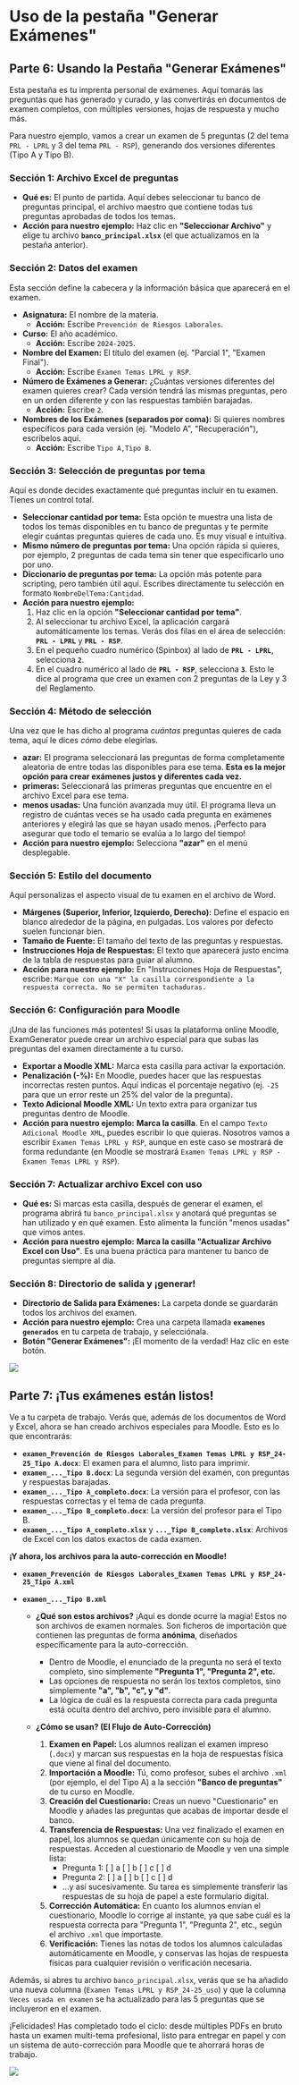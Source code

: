 # Uso de la pestaña "Generar Exámenes"

## Parte 6: Usando la Pestaña "Generar Exámenes"

Esta pestaña es tu imprenta personal de exámenes. Aquí tomarás las preguntas que has generado y curado, y las convertirás en documentos de examen completos, con múltiples versiones, hojas de respuesta y mucho más.

Para nuestro ejemplo, vamos a crear un examen de 5 preguntas (2 del tema `PRL - LPRL` y 3 del tema `PRL - RSP`), generando dos versiones diferentes (Tipo A y Tipo B).

### Sección 1: Archivo Excel de preguntas

*   **Qué es:** El punto de partida. Aquí debes seleccionar tu banco de preguntas principal, el archivo maestro que contiene todas tus preguntas aprobadas de todos los temas.
*   **Acción para nuestro ejemplo:** Haz clic en **"Seleccionar Archivo"** y elige tu archivo **`banco_principal.xlsx`** (el que actualizamos en la pestaña anterior).

### Sección 2: Datos del examen

Esta sección define la cabecera y la información básica que aparecerá en el examen.

*   **Asignatura:** El nombre de la materia.
    *   **Acción:** Escribe `Prevención de Riesgos Laborales`.
*   **Curso:** El año académico.
    *   **Acción:** Escribe `2024-2025`.
*   **Nombre del Examen:** El título del examen (ej. "Parcial 1", "Examen Final").
    *   **Acción:** Escribe `Examen Temas LPRL y RSP`.
*   **Número de Exámenes a Generar:** ¿Cuántas versiones diferentes del examen quieres crear? Cada versión tendrá las mismas preguntas, pero en un orden diferente y con las respuestas también barajadas.
    *   **Acción:** Escribe `2`.
*   **Nombres de los Exámenes (separados por coma):** Si quieres nombres específicos para cada versión (ej. "Modelo A", "Recuperación"), escríbelos aquí.
    *   **Acción:** Escribe `Tipo A,Tipo B`.

### Sección 3: Selección de preguntas por tema

Aquí es donde decides exactamente qué preguntas incluir en tu examen. Tienes un control total.

*   **Seleccionar cantidad por tema:** Esta opción te muestra una lista de todos los temas disponibles en tu banco de preguntas y te permite elegir cuántas preguntas quieres de cada uno. Es muy visual e intuitiva.
*   **Mismo número de preguntas por tema:** Una opción rápida si quieres, por ejemplo, 2 preguntas de cada tema sin tener que especificarlo uno por uno.
*   **Diccionario de preguntas por tema:** La opción más potente para scripting, pero también útil aquí. Escribes directamente tu selección en formato `NombreDelTema:Cantidad`.
*   **Acción para nuestro ejemplo:**
    1.  Haz clic en la opción **"Seleccionar cantidad por tema"**.
    2.  Al seleccionar tu archivo Excel, la aplicación cargará automáticamente los temas. Verás dos filas en el área de selección: **`PRL - LPRL`** y **`PRL - RSP`**.
    3.  En el pequeño cuadro numérico (Spinbox) al lado de **`PRL - LPRL`**, selecciona **`2`**.
    4.  En el cuadro numérico al lado de **`PRL - RSP`**, selecciona **`3`**.
    Esto le dice al programa que cree un examen con 2 preguntas de la Ley y 3 del Reglamento.

### Sección 4: Método de selección

Una vez que le has dicho al programa *cuántas* preguntas quieres de cada tema, aquí le dices *cómo* debe elegirlas.

*   **azar:** El programa seleccionará las preguntas de forma completamente aleatoria de entre todas las disponibles para ese tema. **Esta es la mejor opción para crear exámenes justos y diferentes cada vez.**
*   **primeras:** Seleccionará las primeras preguntas que encuentre en el archivo Excel para ese tema.
*   **menos usadas:** Una función avanzada muy útil. El programa lleva un registro de cuántas veces se ha usado cada pregunta en exámenes anteriores y elegirá las que se hayan usado menos. ¡Perfecto para asegurar que todo el temario se evalúa a lo largo del tiempo!
*   **Acción para nuestro ejemplo:** Selecciona **"azar"** en el menú desplegable.

### Sección 5: Estilo del documento

Aquí personalizas el aspecto visual de tu examen en el archivo de Word.

*   **Márgenes (Superior, Inferior, Izquierdo, Derecho):** Define el espacio en blanco alrededor de la página, en pulgadas. Los valores por defecto suelen funcionar bien.
*   **Tamaño de Fuente:** El tamaño del texto de las preguntas y respuestas.
*   **Instrucciones Hoja de Respuestas:** El texto que aparecerá justo encima de la tabla de respuestas para guiar al alumno.
*   **Acción para nuestro ejemplo:** En "Instrucciones Hoja de Respuestas", escribe: `Marque con una "X" la casilla correspondiente a la respuesta correcta. No se permiten tachaduras.`

### Sección 6: Configuración para Moodle

¡Una de las funciones más potentes! Si usas la plataforma online Moodle, ExamGenerator puede crear un archivo especial para que subas las preguntas del examen directamente a tu curso.

*   **Exportar a Moodle XML:** Marca esta casilla para activar la exportación.
*   **Penalización (-%):** En Moodle, puedes hacer que las respuestas incorrectas resten puntos. Aquí indicas el porcentaje negativo (ej. `-25` para que un error reste un 25% del valor de la pregunta).
*   **Texto Adicional Moodle XML:** Un texto extra para organizar tus preguntas dentro de Moodle.
*   **Acción para nuestro ejemplo:** **Marca la casilla**. En el campo `Texto Adicional Moodle XML`, puedes escribir lo que quieras. Nosotros vamos a escribir `Examen Temas LPRL y RSP`, aunque en este caso se mostrará de forma redundante (en Moodle se mostrará `Examen Temas LPRL y RSP - Examen Temas LPRL y RSP`).

### Sección 7: Actualizar archivo Excel con uso

*   **Qué es:** Si marcas esta casilla, después de generar el examen, el programa abrirá tu `banco_principal.xlsx` y anotará qué preguntas se han utilizado y en qué examen. Esto alimenta la función "menos usadas" que vimos antes.
*   **Acción para nuestro ejemplo:** **Marca la casilla "Actualizar Archivo Excel con Uso"**. Es una buena práctica para mantener tu banco de preguntas siempre al día.

### Sección 8: Directorio de salida y ¡generar!

*   **Directorio de Salida para Exámenes:** La carpeta donde se guardarán todos los archivos del examen.
*   **Acción para nuestro ejemplo:** Crea una carpeta llamada **`examenes generados`** en tu carpeta de trabajo, y selecciónala.
*   **Botón "Generar Exámenes":** ¡El momento de la verdad! Haz clic en este botón.

![](docs/source/_static/gifs/parte6_v01.gif)

## Parte 7: ¡Tus exámenes están listos!

Ve a tu carpeta de trabajo. Verás que, además de los documentos de Word y Excel, ahora se han creado archivos especiales para Moodle. Esto es lo que encontrarás:

*   **`examen_Prevención de Riesgos Laborales_Examen Temas LPRL y RSP_24-25_Tipo A.docx`**: El examen para el alumno, listo para imprimir.
*   **`examen_..._Tipo B.docx`**: La segunda versión del examen, con preguntas y respuestas barajadas.
*   **`examen_..._Tipo A_completo.docx`**: La versión para el profesor, con las respuestas correctas y el tema de cada pregunta.
*   **`examen_..._Tipo B_completo.docx`**: La versión del profesor para el Tipo B.
*   **`examen_..._Tipo A_completo.xlsx`** y **`..._Tipo B_completo.xlsx`**: Archivos de Excel con los datos exactos de cada examen.

**¡Y ahora, los archivos para la auto-corrección en Moodle!**

*   **`examen_Prevención de Riesgos Laborales_Examen Temas LPRL y RSP_24-25_Tipo A.xml`**
*   **`examen_..._Tipo B.xml`**

    *   **¿Qué son estos archivos?** ¡Aquí es donde ocurre la magia! Estos no son archivos de examen normales. Son ficheros de importación que contienen las preguntas de forma **anónima**, diseñados específicamente para la auto-corrección.
        *   Dentro de Moodle, el enunciado de la pregunta no será el texto completo, sino simplemente **"Pregunta 1", "Pregunta 2", etc.**
        *   Las opciones de respuesta no serán los textos completos, sino simplemente **"a", "b", "c", y "d"**.
        *   La lógica de cuál es la respuesta correcta para cada pregunta está oculta dentro del archivo, pero invisible para el alumno.

    *   **¿Cómo se usan? (El Flujo de Auto-Corrección)**
        1.  **Examen en Papel:** Los alumnos realizan el examen impreso (`.docx`) y marcan sus respuestas en la hoja de respuestas física que viene al final del documento.
        2.  **Importación a Moodle:** Tú, como profesor, subes el archivo `.xml` (por ejemplo, el del Tipo A) a la sección **"Banco de preguntas"** de tu curso en Moodle.
        3.  **Creación del Cuestionario:** Creas un nuevo "Cuestionario" en Moodle y añades las preguntas que acabas de importar desde el banco.
        4.  **Transferencia de Respuestas:** Una vez finalizado el examen en papel, los alumnos se quedan únicamente con su hoja de respuestas. Acceden al cuestionario de Moodle y ven una simple lista:
            *   Pregunta 1: [ ] a [ ] b [ ] c [ ] d
            *   Pregunta 2: [ ] a [ ] b [ ] c [ ] d
            *   ...y así sucesivamente.
            Su tarea es simplemente transferir las respuestas de su hoja de papel a este formulario digital.
        5.  **Corrección Automática:** En cuanto los alumnos envían el cuestionario, Moodle lo corrige al instante, ya que sabe cuál es la respuesta correcta para "Pregunta 1", "Pregunta 2", etc., según el archivo `.xml` que importaste.
        6.  **Verificación:** Tienes las notas de todos los alumnos calculadas automáticamente en Moodle, y conservas las hojas de respuesta físicas para cualquier revisión o verificación necesaria.

Además, si abres tu archivo `banco_principal.xlsx`, verás que se ha añadido una nueva columna (`Examen Temas LPRL y RSP_24-25_uso`) y que la columna `Veces usada en examen` se ha actualizado para las 5 preguntas que se incluyeron en el examen.

¡Felicidades! Has completado todo el ciclo: desde múltiples PDFs en bruto hasta un examen multi-tema profesional, listo para entregar en papel y con un sistema de auto-corrección para Moodle que te ahorrará horas de trabajo.

![](docs/source/_static/gifs/parte7_v01.gif)